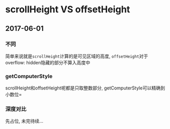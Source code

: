 # scrollHeight VS offsetHeight
## 2017-06-01

### 不同
简单来说就是`scrollHeight`计算的是可见区域的高度, `offsetHeight`对于overflow: hidden隐藏的部分不算入高度中

### getComputerStyle
scrollHeight和offsetHeight呢都是只取整数部分, getComputerStyle可以精确到小数位=

### 深度对比
先占位, 未完待续...

